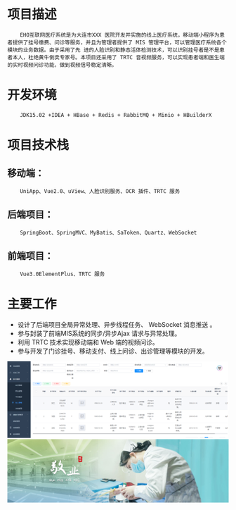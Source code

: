 # 项目描述
        EHO互联网医疗系统是为大连市XXX 医院开发并实施的线上医疗系统，移动端小程序为患者提供了挂号缴费、问诊等服务，并且为管理者提供了 MIS 管理平台，可以管理医疗系统各个模块的业务数据。由于采用了先 进的人脸识别和静态活体检测技术，可以识别挂号者是不是患者本人，杜绝黄牛倒卖专家号。本项目还采用了 TRTC 音视频服务，可以实现患者端和医生端的实时视频问诊功能，做到视频信号稳定清晰。

# 开发环境
        JDK15.02 +IDEA + HBase + Redis + RabbitMQ + Minio + HBuilderX

# 项目技术栈
## 移动端：
        UniApp、Vue2.0、uView、人脸识别服务、OCR 插件、TRTC 服务



## 后端项目：
        SpringBoot、SpringMVC、MyBatis、SaToken、Quartz、WebSocket



## 前端项目：
        Vue3.0ElementPlus、TRTC 服务

# 主要工作
+   设计了后端项目全局异常处理、异步线程任务、 WebSocket 消息推送 。
+   参与封装了前端MIS系统的同步/异步Ajax 请求与异常处理。
+    利用 TRTC 技术实现移动端和 Web 端的视频问诊。
+    参与开发了门诊挂号、移动支付、线上问诊、出诊管理等模块的开发。


![输入图片说明](swiper/1721383236227.jpg)
![输入图片说明](swiper/swiper-5.jpg)

